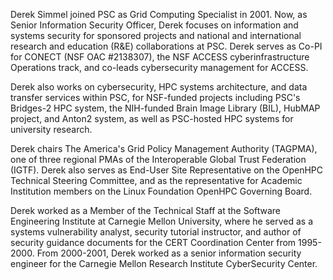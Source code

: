 Derek Simmel joined PSC as Grid Computing Specialist in 2001. Now, as Senior Information Security Officer, Derek focuses on information and systems security for sponsored projects and national and international research and education (R&E) collaborations at PSC. Derek serves as Co-PI for CONECT (NSF OAC #2138307), the NSF ACCESS cyberinfrastructure Operations track, and co-leads cybersecurity management for ACCESS.

Derek also works on cybersecurity, HPC systems architecture, and data transfer services within PSC, for NSF-funded projects including PSC's Bridges-2 HPC system, the NIH-funded Brain Image Library (BIL), HubMAP project, and Anton2 system, as well as PSC-hosted HPC systems for university research.

Derek chairs The America's Grid Policy Management Authority (TAGPMA), one of three regional PMAs of the Interoperable Global Trust Federation (IGTF). Derek also serves as End-User Site Representative on the OpenHPC Technical Steering Committee, and as the representative for Academic Institution members on the Linux Foundation OpenHPC Governing Board.

Derek worked as a Member of the Technical Staff at the Software Engineering Institute at Carnegie Mellon University, where he served as a systems vulnerability analyst, security tutorial instructor, and author of security guidance documents for the CERT Coordination Center from 1995-2000. From 2000-2001, Derek worked as a senior information security engineer for the Carnegie Mellon Research Institute CyberSecurity Center.
